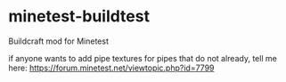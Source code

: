 minetest-buildtest
==================

Buildcraft mod for Minetest

if anyone wants to add pipe textures for pipes that do not already, tell me here: https://forum.minetest.net/viewtopic.php?id=7799